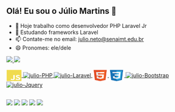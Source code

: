 ## Olá! Eu sou o Júlio Martins 👋

- 🔭 Hoje trabalho como desenvolvedor PHP Laravel Jr
- 🌱 Estudando frameworks Laravel
- 📫 Contate-me no email: julio.neto@senaimt.edu.br
- 😄 Pronomes: ele/dele

 <div>
  <a href="https://github.com/Jul10-M4rt1n2">
  <img height="180em" src="https://github-readme-stats.vercel.app/api?username=Jul10-M4rt1n2&show_icons=true&theme=dark&include_all_commits=true&count_private=true"/>
  <img height="180em" src="https://github-readme-stats.vercel.app/api/top-langs/?username=Jul10-M4rt1n2&layout=compact&langs_count=7&theme=dark"/>
</div>
<div style="display: inline_block"><br>
  <img align="center" alt="julio-Js" height="30" width="40" src="https://raw.githubusercontent.com/devicons/devicon/master/icons/javascript/javascript-plain.svg">
  <img align="center" alt="julio-PHP" height="50" width="50"src="https://cdn.jsdelivr.net/gh/devicons/devicon/icons/php/php-original.svg" />          
  <img align="center" alt="julio-Laravel" height="30" width="40" src="https://cdn.jsdelivr.net/gh/devicons/devicon/icons/laravel/laravel-plain.svg" />          
  <img align="center" alt="julio-HTML" height="30" width="40" src="https://raw.githubusercontent.com/devicons/devicon/master/icons/html5/html5-original.svg">
  <img align="center" alt="julio-CSS" height="30" width="40" src="https://raw.githubusercontent.com/devicons/devicon/master/icons/css3/css3-original.svg">
  <img align="center" alt="julio-Bootstrap" height="30" width="40" src="https://cdn.jsdelivr.net/gh/devicons/devicon/icons/bootstrap/bootstrap-original.svg" />           <img align="center" alt="julio-Jquery" height="30" width="40" src="https://cdn.jsdelivr.net/gh/devicons/devicon/icons/jquery/jquery-original.svg" />          
</div>
  
  ##
  
  <div>
    <a href="https://www.youtube.com/channel/UCW4bz1Ehgp3ftdZUmf3WtdA" target="_blank"><img src="https://img.shields.io/badge/YouTube-FF0000?style=for-the-badge&logo=youtube&logoColor=white" target="_blank"></a>
  <a href="https://www.instagram.com/juliorzo/" target="_blank"><img src="https://img.shields.io/badge/-Instagram-%23E4405F?style=for-the-badge&logo=instagram&logoColor=white" target="_blank"></a>
 	<a href="https://discord.com/channels/@me" target="_blank"><img src="https://img.shields.io/badge/Discord-7289DA?style=for-the-badge&logo=discord&logoColor=white" target="_blank"></a> 
  <a href = "mailto:julio.neto@senaimt.edu.br"><img src="https://img.shields.io/badge/-Gmail-%23333?style=for-the-badge&logo=gmail&logoColor=white" target="_blank"></a>
  <a href="https://www.linkedin.com/in/julio-martins-29246a70/" target="_blank"><img src="https://img.shields.io/badge/-LinkedIn-%230077B5?style=for-the-badge&logo=linkedin&logoColor=white" target="_blank"></a>
  </div>
